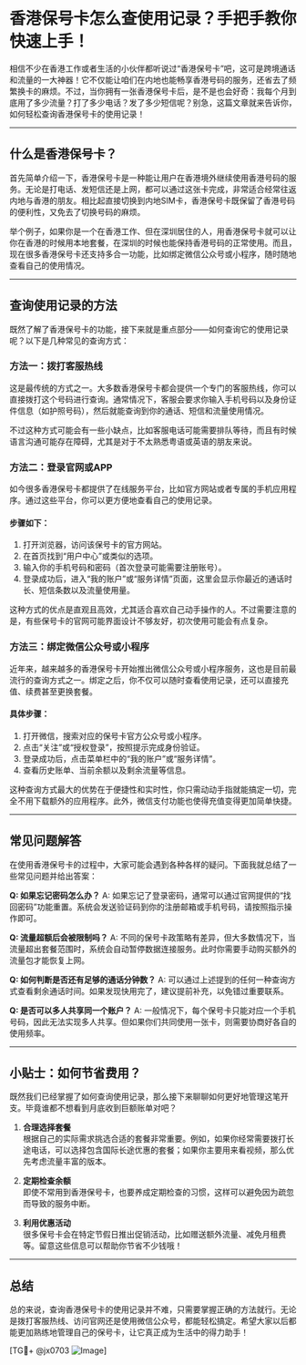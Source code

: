 # 香港保号卡怎么查使用记录？手把手教你快速上手！

相信不少在香港工作或者生活的小伙伴都听说过“香港保号卡”吧，这可是跨境通话和流量的一大神器！它不仅能让咱们在内地也能畅享香港号码的服务，还省去了频繁换卡的麻烦。不过，当你拥有一张香港保号卡后，是不是也会好奇：我每个月到底用了多少流量？打了多少电话？发了多少短信呢？别急，这篇文章就来告诉你，如何轻松查询香港保号卡的使用记录！

---

## 什么是香港保号卡？

首先简单介绍一下，香港保号卡是一种能让用户在香港境外继续使用香港号码的服务。无论是打电话、发短信还是上网，都可以通过这张卡完成，非常适合经常往返内地与香港的朋友。相比起直接切换到内地SIM卡，香港保号卡既保留了香港号码的便利性，又免去了切换号码的麻烦。

举个例子，如果你是一个在香港工作、但在深圳居住的人，用香港保号卡就可以让你在香港的时候用本地套餐，在深圳的时候也能保持香港号码的正常使用。而且，现在很多香港保号卡还支持多合一功能，比如绑定微信公众号或小程序，随时随地查看自己的使用情况。

---

## 查询使用记录的方法

既然了解了香港保号卡的功能，接下来就是重点部分——如何查询它的使用记录呢？以下是几种常见的查询方式：

### 方法一：拨打客服热线

这是最传统的方式之一。大多数香港保号卡都会提供一个专门的客服热线，你可以直接拨打这个号码进行查询。通常情况下，客服会要求你输入手机号码以及身份证件信息（如护照号码），然后就能查询到你的通话、短信和流量使用情况。

不过这种方式可能会有一些小缺点，比如客服电话可能需要排队等待，而且有时候语言沟通可能存在障碍，尤其是对于不太熟悉粤语或英语的朋友来说。

### 方法二：登录官网或APP

如今很多香港保号卡都提供了在线服务平台，比如官方网站或者专属的手机应用程序。通过这些平台，你可以更方便地查看自己的使用记录。

#### 步骤如下：
1. 打开浏览器，访问该保号卡的官方网站。
2. 在首页找到“用户中心”或类似的选项。
3. 输入你的手机号码和密码（首次登录可能需要注册账号）。
4. 登录成功后，进入“我的账户”或“服务详情”页面，这里会显示你最近的通话时长、短信条数以及流量使用量。

这种方式的优点是直观且高效，尤其适合喜欢自己动手操作的人。不过需要注意的是，有些保号卡的官网可能界面设计不够友好，初次使用可能会有点复杂。

### 方法三：绑定微信公众号或小程序

近年来，越来越多的香港保号卡开始推出微信公众号或小程序服务，这也是目前最流行的查询方式之一。绑定之后，你不仅可以随时查看使用记录，还可以直接充值、续费甚至更换套餐。

#### 具体步骤：
1. 打开微信，搜索对应的保号卡官方公众号或小程序。
2. 点击“关注”或“授权登录”，按照提示完成身份验证。
3. 登录成功后，点击菜单栏中的“我的账户”或“服务详情”。
4. 查看历史账单、当前余额以及剩余流量等信息。

这种查询方式最大的优势在于便捷性和实时性，你只需动动手指就能搞定一切，完全不用下载额外的应用程序。此外，微信支付功能也使得充值变得更加简单快捷。

---

## 常见问题解答

在使用香港保号卡的过程中，大家可能会遇到各种各样的疑问。下面我就总结了一些常见问题并给出答案：

**Q: 如果忘记密码怎么办？**
A: 如果忘记了登录密码，通常可以通过官网提供的“找回密码”功能重置。系统会发送验证码到你的注册邮箱或手机号码，请按照指示操作即可。

**Q: 流量超额后会被限制吗？**
A: 不同的保号卡政策略有差异，但大多数情况下，当流量超出套餐范围时，系统会自动暂停数据连接服务。此时你需要手动购买额外的流量包才能恢复上网。

**Q: 如何判断是否还有足够的通话分钟数？**
A: 可以通过上述提到的任何一种查询方式查看剩余通话时间。如果发现快用完了，建议提前补充，以免错过重要联系。

**Q: 是否可以多人共享同一个账户？**
A: 一般情况下，每个保号卡只能对应一个手机号码，因此无法实现多人共享。但如果你们共同使用一张卡，则需要协商好各自的使用频率。

---

## 小贴士：如何节省费用？

既然我们已经掌握了如何查询使用记录，那么接下来聊聊如何更好地管理这笔开支。毕竟谁都不想看到月底收到巨额账单对吧？

1. **合理选择套餐**  
   根据自己的实际需求挑选合适的套餐非常重要。例如，如果你经常需要拨打长途电话，可以选择包含国际长途优惠的套餐；如果你主要用来看视频，那么优先考虑流量丰富的版本。

2. **定期检查余额**  
   即使不常用到香港保号卡，也要养成定期检查的习惯，这样可以避免因为疏忽而导致的服务中断。

3. **利用优惠活动**  
   很多保号卡会在特定节假日推出促销活动，比如赠送额外流量、减免月租费等。留意这些信息可以帮助你节省不少钱哦！

---

## 总结

总的来说，查询香港保号卡的使用记录并不难，只需要掌握正确的方法就行。无论是拨打客服热线、访问官网还是使用微信公众号，都能轻松搞定。希望大家以后都能更加熟练地管理自己的保号卡，让它真正成为生活中的得力助手！

[TG💪+ @jx0703 ![Image](https://github.com/user-attachments/assets/dbca1d08-cadb-493c-b0ec-ad6f7a83f270)]